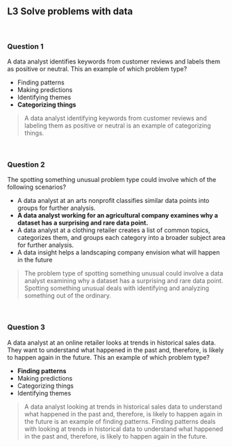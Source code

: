 ## L3 Solve problems with data

&nbsp;

### Question 1

A data analyst identifies keywords from customer reviews and labels them as positive or neutral. This an example of which problem type?

- Finding patterns
- Making predictions
- Identifying themes
- **Categorizing things**

> A data analyst identifying keywords from customer reviews and labeling them as positive or neutral is an example of categorizing things.

&nbsp;

### Question 2

The spotting something unusual problem type could involve which of the following scenarios?

- A data analyst at an arts nonprofit classifies similar data points into groups for further analysis.
- **A data analyst working for an agricultural company examines why a dataset has a surprising and rare data point.**
- A data analyst at a clothing retailer creates a list of common topics, categorizes them, and groups each category into a broader subject area for further analysis.
- A data insight helps a landscaping company envision what will happen in the future

> The problem type of spotting something unusual could involve a data analyst examining why a dataset has a surprising and rare data point. Spotting something unusual deals with identifying and analyzing something out of the ordinary.

&nbsp;

### Question 3

A data analyst at an online retailer looks at trends in historical sales data. They want to understand what happened in the past and, therefore, is likely to happen again in the future. This an example of which problem type?

- **Finding patterns**
- Making predictions
- Categorizing things
- Identifying themes

> A data analyst looking at trends in historical sales data to understand what happened in the past and, therefore, is likely to happen again in the future is an example of finding patterns. Finding patterns deals with looking at trends in historical data to understand what happened in the past and, therefore, is likely to happen again in the future.
